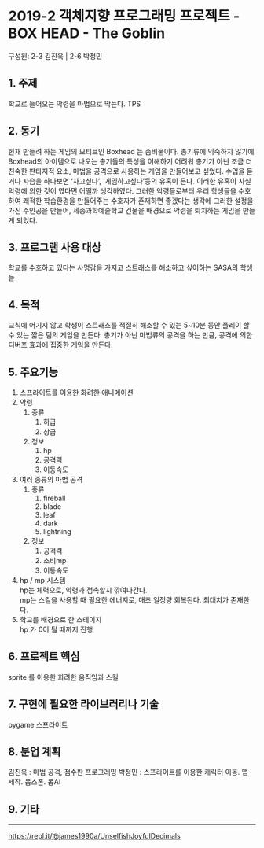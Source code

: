 # 2019-2 객체지향 프로그래밍 프로젝트 - **BOX HEAD - The Goblin**
구성원: 2-3 김진욱 | 2-6 박정민

## 1. 주제
학교로 들어오는 악령을 마법으로 막는다.
TPS

## 2. 동기
현재 만들려 하는 게임의 모티브인 Boxhead 는 좀비물이다. 총기류에 익숙하지 않기에 Boxhead의 아이템으로 나오는 총기들의 특성을 이해하기 어려워 총기가 아닌 조금 더 친숙한 판타지적 요소, 마법을 공격으로 사용하는 게임을 만들어보고 싶었다.
수업을 듣거나 자습을 하다보면 ‘자고싶다’, ‘게임하고싶다’등의 유혹이 든다. 이러한 유혹이 사실 악령에 의한 것이 였다면 어떨까 생각하였다. 그러한 악령들로부터 우리 학생들을 수호하여 쾌적한 학습환경을 만들어주는 수호자가 존재하면 좋겠다는 생각에 그러한 설정을 가진 주인공을 만들어, 세종과학예술학교 건물을 배경으로 악령을 퇴치하는 게임을 만들게 되었다.

## 3. 프로그램 사용 대상
학교를 수호하고 있다는 사명감을 가지고 스트래스를 해소하고 싶어하는 SASA의 학생들

## 4. 목적
교칙에 어기지 않고 학생이 스트래스를 적절히 해소할 수 있는 5~10분 동안 플레이 할 수 있는 짧은 텀의 게임을 만든다.
총기가 아닌 마법류의 공격을 하는 만큼, 공격에 의한 디버프 효과에 집중한 게임을 만든다.

## 5. 주요기능
1. 스프라이트를 이용한 화려한 애니메이션
1. 악령  
	1. 종류  
		1. 하급
		1. 상급
	1. 정보
    	1. hp
    	1. 공격력
    	1. 이동속도
1. 여러 종류의 마법 공격
  	1. 종류
    	1. fireball
    	1. blade
    	1. leaf
    	1. dark
    	1. lightning
  	1. 정보
    	1. 공격력
    	1. 소비mp
    	1. 이동속도
1. hp / mp 시스템  
    hp는 체력으로, 악령과 접촉할시 깎여나간다.  
    mp는 스킬을 사용할 때 필요한 에너지로, 매초 일정량 회복된다. 최대치가 존재한다.
2. 학교를 배경으로 한 스테이지  
    hp 가 0이 될 때까지 진행

## 6. 프로젝트 핵심
sprite 를 이용한 화려한 움직임과 스킬

## 7. 구현에 필요한 라이브러리나 기술
pygame
스프라이트

## 8. **분업 계획**
김진욱 : 마법 공격, 점수판 프로그래밍
박정민 : 스프라이트를 이용한 캐릭터 이동. 맵 제작. 몹스폰. 몹AI

## 9. 기타

<hr>



https://repl.it/@james1990a/UnselfishJoyfulDecimals
